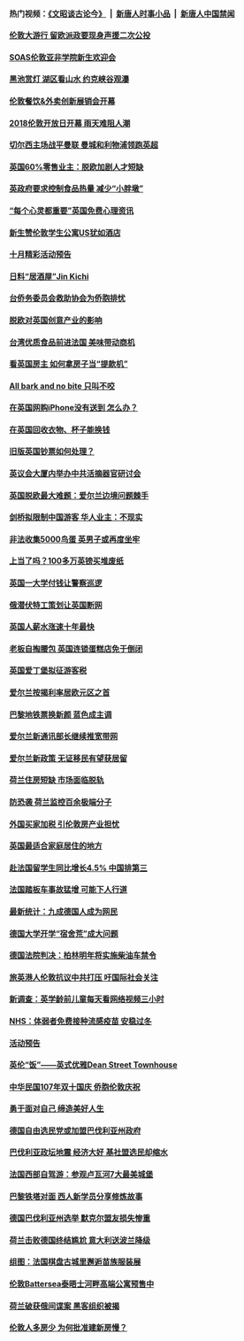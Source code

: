 #### 热门视频：[《文昭谈古论今》](https://github.com/gfw-breaker/wenzhao/blob/master/README.md?t=10230333) &nbsp;|&nbsp; [新唐人时事小品](https://github.com/gfw-breaker/ntdtv-comedy/blob/master/README.md?t=10230333) &nbsp;|&nbsp; [新唐人中国禁闻](https://github.com/gfw-breaker/ntdtv-news/blob/master/README.md?t=10230333)

#### [伦敦大游行 留欧派政要现身声援二次公投](../pages/nsc974/n10801279.md?t=10230333) 

#### [SOAS伦敦亚非学院新生欢迎会](../pages/nsc974/n10800385.md?t=10230333) 

#### [黑池赏灯 湖区看山水 约克峡谷观瀑](../pages/nsc974/n10800379.md?t=10230333) 

#### [伦敦餐饮&外卖创新展销会开幕](../pages/nsc974/n10800370.md?t=10230333) 

#### [2018伦敦开放日开幕 雨天难阻人潮](../pages/nsc974/n10800357.md?t=10230333) 

#### [切尔西主场战平曼联 曼城和利物浦领跑英超](../pages/nsc974/n10799387.md?t=10230333) 

#### [英国60%零售业主：脱欧加剧人才短缺](../pages/nsc974/n10798814.md?t=10230333) 

#### [英政府要求控制食品热量 减少“小胖墩”](../pages/nsc974/n10798915.md?t=10230333) 

#### [“每个心灵都重要”英国免费心理资讯](../pages/nsc974/n10798906.md?t=10230333) 

#### [新生赞伦敦学生公寓US犹如酒店](../pages/nsc974/n10798881.md?t=10230333) 

#### [十月精彩活动预告](../pages/nsc974/n10798869.md?t=10230333) 

#### [日料“居酒屋”Jin Kichi](../pages/nsc974/n10798856.md?t=10230333) 

#### [台侨务委员会救助协会为侨胞排忧](../pages/nsc974/n10798830.md?t=10230333) 

#### [脱欧对英国创意产业的影响](../pages/nsc974/n10798806.md?t=10230333) 

#### [台湾优质食品前进法国 美味带动商机](../pages/nsc974/n10796380.md?t=10230333) 

#### [看英国房主 如何拿房子当“提款机”](../pages/nsc974/n10795639.md?t=10230333) 

#### [All bark and no bite 只叫不咬](../pages/nsc974/n10795626.md?t=10230333) 

#### [在英国网购iPhone没有送到 怎么办？](../pages/nsc974/n10795611.md?t=10230333) 

#### [在英国回收衣物、杯子能换钱](../pages/nsc974/n10795600.md?t=10230333) 

#### [旧版英国钞票如何处理？](../pages/nsc974/n10795574.md?t=10230333) 

#### [英议会大厦内举办中共活摘器官研讨会](../pages/nsc974/n10795559.md?t=10230333) 

#### [英国脱欧最大难题：爱尔兰边境问题棘手](../pages/nsc974/n10793065.md?t=10230333) 

#### [剑桥拟限制中国游客 华人业主：不现实](../pages/nsc974/n10793028.md?t=10230333) 

#### [非法收集5000鸟蛋 英男子或再度坐牢](../pages/nsc974/n10793168.md?t=10230333) 

#### [上当了吗？100多万英镑买堆废纸](../pages/nsc974/n10793153.md?t=10230333) 

#### [英国一大学付钱让警察巡逻](../pages/nsc974/n10793144.md?t=10230333) 

#### [俄潜伏特工策划让英国断网](../pages/nsc974/n10793138.md?t=10230333) 

#### [英国人薪水涨速十年最快](../pages/nsc974/n10793134.md?t=10230333) 

#### [老板自掏腰包 英国连锁蛋糕店免于倒闭](../pages/nsc974/n10793123.md?t=10230333) 

#### [英国爱丁堡拟征游客税](../pages/nsc974/n10793043.md?t=10230333) 

#### [爱尔兰按揭利率居欧元区之首](../pages/nsc974/n10792636.md?t=10230333) 

#### [巴黎地铁票换新颜 蓝色成主调](../pages/nsc974/n10792539.md?t=10230333) 

#### [爱尔兰新通讯部长继续推宽带网](../pages/nsc974/n10792470.md?t=10230333) 

#### [爱尔兰新政策 无证移民有望获居留](../pages/nsc974/n10792193.md?t=10230333) 

#### [荷兰住房短缺 市场面临脱轨](../pages/nsc974/n10792107.md?t=10230333) 

#### [防恐袭 荷兰监控百余极端分子](../pages/nsc974/n10792022.md?t=10230333) 

#### [外国买家加税 引伦敦房产业担忧](../pages/nsc974/n10790977.md?t=10230333) 

#### [英国最适合家庭居住的地方](../pages/nsc974/n10790961.md?t=10230333) 

#### [赴法国留学生同比增长4.5% 中国排第三](../pages/nsc974/n10790702.md?t=10230333) 

#### [法国踏板车事故猛增 可能下人行道](../pages/nsc974/n10790752.md?t=10230333) 

#### [最新统计：九成德国人成为网民](../pages/nsc974/n10789368.md?t=10230333) 

#### [德国大学开学“宿舍荒”成大问题](../pages/nsc974/n10789287.md?t=10230333) 

#### [德国法院判决：柏林明年将实施柴油车禁令](../pages/nsc974/n10788104.md?t=10230333) 

#### [旅英港人伦敦抗议中共打压 吁国际社会关注](../pages/nsc974/n10788264.md?t=10230333) 

#### [新调查：英学龄前儿童每天看网络视频三小时](../pages/nsc974/n10788331.md?t=10230333) 

#### [NHS：体弱者免费接种流感疫苗 安稳过冬](../pages/nsc974/n10788326.md?t=10230333) 

#### [活动预告](../pages/nsc974/n10788321.md?t=10230333) 

#### [英伦“饭”——英式优雅Dean Street Townhouse](../pages/nsc974/n10788313.md?t=10230333) 

#### [中华民国107年双十国庆 侨胞伦敦庆祝](../pages/nsc974/n10788304.md?t=10230333) 

#### [勇于面对自己 缔造美好人生](../pages/nsc974/n10788275.md?t=10230333) 

#### [德国自由选民党或加盟巴伐利亚州政府](../pages/nsc974/n10788073.md?t=10230333) 

#### [巴伐利亚政坛地震  经济大好 基社盟选民却缩水](../pages/nsc974/n10787951.md?t=10230333) 

#### [法国西部自驾游：参观卢瓦河7大最美城堡](../pages/nsc974/n10760218.md?t=10230333) 

#### [巴黎铁塔对面 西人新学员分享修炼故事](../pages/nsc974/n10786939.md?t=10230333) 

#### [德国巴伐利亚州选举 默克尔盟友损失惨重](../pages/nsc974/n10783385.md?t=10230333) 

#### [荷兰击败德国终结尴尬 意大利送波兰降级](../pages/nsc974/n10783771.md?t=10230333) 

#### [组图：法国棋盘古城里邂逅苗族服装展](../pages/nsc974/n10781596.md?t=10230333) 

#### [伦敦Battersea泰晤士河畔高端公寓预售中](../pages/nsc974/n10780029.md?t=10230333) 

#### [荷兰破获俄间谍案 黑客组织被揭](../pages/nsc974/n10779265.md?t=10230333) 

#### [伦敦人多房少 为何批准建新房慢？](../pages/nsc974/n10779376.md?t=10230333) 

